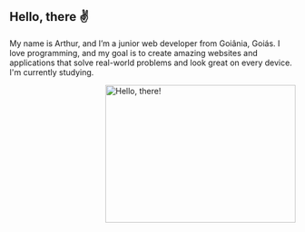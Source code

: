 ## Hello, there ✌
My name is Arthur, and I’m a junior web developer from Goiânia, Goiás. I love programming, and my goal is to create amazing websites and applications that solve real-world problems and look great on every device. I'm currently studying.

<a href="#">
<img src="https://media1.tenor.com/images/a7bd6b94430c1e66148d580209e377c5/tenor.gif?itemid=5043108" title="hello" width="335" height="243" align="right" alt="Hello, there!">
</a>
